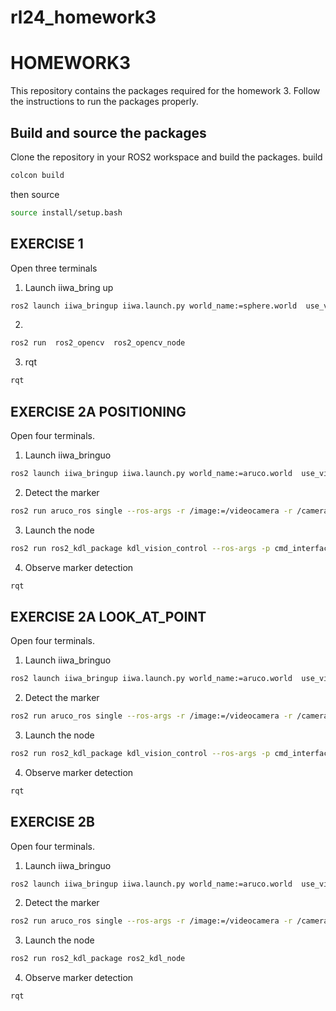 # rl24_homework3
# HOMEWORK3
This repository contains the packages required for the homework 3.
Follow the instructions to run the packages properly.

## Build and source the packages
Clone the repository in your ROS2 workspace and build the packages.
build
```bash
colcon build
```
then source

```bash
source install/setup.bash
```

## EXERCISE 1
Open three terminals
1. Launch iiwa_bring up
```bash
ros2 launch iiwa_bringup iiwa.launch.py world_name:=sphere.world  use_vision:=true  initial_positions_file:=initial_sphere_positions.yaml
```
2.
```bash
ros2 run  ros2_opencv  ros2_opencv_node

```

3. rqt
```bash
rqt
```


## EXERCISE 2A POSITIONING
Open four terminals.
1. Launch iiwa_bringuo
```bash
ros2 launch iiwa_bringup iiwa.launch.py world_name:=aruco.world  use_vision:=true command_interface:="velocity" robot_controller:="velocity_controller" initial_positions_file:=initial_positions.yaml
```
2. Detect the marker
```bash
ros2 run aruco_ros single --ros-args -r /image:=/videocamera -r /camera_info:=/camera_info -p marker_id:=201 -p marker_size:=0.1 -p reference_frame:=world -p marker_frame:=aruco_marker_frame -p camera_frame:=camera_link_optical
```
3. Launch the node
```bash
ros2 run ros2_kdl_package kdl_vision_control --ros-args -p cmd_interface:=velocity -p cmd:=positioning
```
4. Observe marker detection
```bash
rqt
```

## EXERCISE 2A LOOK_AT_POINT
Open four terminals.
1. Launch iiwa_bringuo
```bash
ros2 launch iiwa_bringup iiwa.launch.py world_name:=aruco.world  use_vision:=true command_interface:="velocity" robot_controller:="velocity_controller" initial_positions_file:=initial_positions.yaml
```
2. Detect the marker
```bash
ros2 run aruco_ros single --ros-args -r /image:=/videocamera -r /camera_info:=/camera_info -p marker_id:=201 -p marker_size:=0.1 -p reference_frame:=camera_link_optical -p marker_frame:=aruco_marker_frame -p camera_frame:=camera_link_optical
```
3. Launch the node
```bash
ros2 run ros2_kdl_package kdl_vision_control --ros-args -p cmd_interface:=velocity -p cmd:=look_at_point
```
4. Observe marker detection
```bash
rqt
```

## EXERCISE 2B
Open four terminals.
1. Launch iiwa_bringuo
```bash
ros2 launch iiwa_bringup iiwa.launch.py world_name:=aruco.world  use_vision:=true command_interface:="effort" robot_controller:="effort_controller" initial_positions_file:=initial_positions.yaml
```
2. Detect the marker
```bash
ros2 run aruco_ros single --ros-args -r /image:=/videocamera -r /camera_info:=/camera_info -p marker_id:=201 -p marker_size:=0.1 -p reference_frame:=camera_link_optical -p marker_frame:=aruco_marker_frame -p camera_frame:=camera_link_optical
```
3. Launch the node
```bash
ros2 run ros2_kdl_package ros2_kdl_node
```
4. Observe marker detection
```bash
rqt
```

